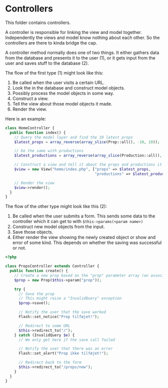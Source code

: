 Controllers
===========

This folder contains controllers.

A controller is responsible for linking the view and model together. Independently the views and model know nothing about each other. So the controllers are there to kinda bridge the cap.

A controller method normally does one of two things. It either gathers data from the database and presents it to the user (1), or it gets input from the user and saves stuff to the database (2).

The flow of the first type (1) might look like this:

1. Be called when the user visits a certain URL.
2. Look the in the database and construct model objects.
3. Possibly process the model objects in some way.
4. Construct a view.
5. Tell the view about those model objects it made.
6. Render the view.

Here is an example:

```php
class HomeController {
  public function index() {
    // Query the model layer and find the 10 latest props
    $latest_props = array_reverse(array_slice(Prop::all(), -10, 10));

    // Do the same with productions
    $latest_productions = array_reverse(array_slice(Production::all(), -10, 10));

    // Construct a view and tell it about the props and productions it found
    $view = new View("home/index.php", ["props" => $latest_props,
                                        "productions" => $latest_productions]);

    // Render the view
    $view->render();
  }
}
```

The flow of the other type might look like this (2):

1. Be called when the user submits a form. This sends some data to the controller which it can get to with `$this->params(<param name>)`
2. Construct new model objects from the input.
3. Save those objects.
4. Either render the view showing the newly created object or show and error of some kind. This depends on whether the saving was successful or not.

```php
<?php

class PropsController extends Controller {
  public function create() {
    // Create a new prop based on the "prop" parameter array (an associative array that comes from the submitted form).
    $prop = new Prop($this->param("prop"));

    try {
      // Save the prop
      // This might raise a "InvalidQuery" exception
      $prop->save();

      // Notify the user that the save worked
      Flash::set_notice("Prop tilføjet!");

      // Redirect to some URL
      $this->redirect_to("/");
    } catch (InvalidQuery $e) {
      // We only get here if the save call failed

      // Notify the user that there was an error
      Flash::set_alert("Prop ikke tilføjet!");

      // Redirect back to the form
      $this->redirect_to("/props/new");
    }
  }
}
```
